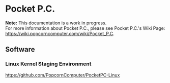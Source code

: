 # Pocket P.C.

**Note:** This documentation is a work in progress.  
For more information about Pocket P.C., please see Pocket P.C.'s Wiki Page: https://wiki.popcorncomputer.com/wiki/Pocket_P.C.

## Software

### Linux Kernel Staging Environment
https://github.com/PopcornComputer/PocketPC-Linux
